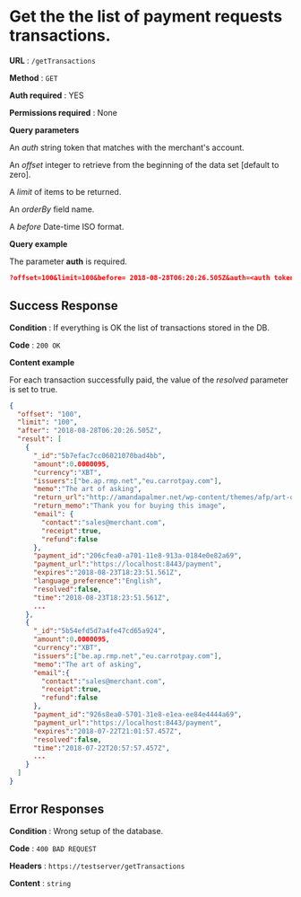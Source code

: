 # Get the the list of payment requests transactions.

**URL** : `/getTransactions`

**Method** : `GET`

**Auth required** : YES

**Permissions required** : None

**Query parameters**

An *auth* string token that matches with the merchant's account.

An *offset* integer to retrieve from the beginning of the data set [default to zero].

A *limit* of items to be returned.

An *orderBy* field name.

A *before* Date-time ISO format.

**Query example**

The parameter **auth** is required.

```json
?offset=100&limit=100&before= 2018-08-28T06:20:26.505Z&auth=<auth token>
```

## Success Response

**Condition** : If everything is OK the list of transactions stored in the DB.

**Code** : `200 OK`

**Content example**

For each transaction successfully paid, the value of the *resolved* parameter is set to true.

```json
{
  "offset": "100",
  "limit": "100",
  "after": "2018-08-28T06:20:26.505Z",
  "result": [
    {
      "_id":"5b7efac7cc06021070bad4bb",
      "amount":0.0000095,
      "currency":"XBT",
      "issuers":["be.ap.rmp.net","eu.carrotpay.com"],
      "memo":"The art of asking",
      "return_url":"http://amandapalmer.net/wp-content/themes/afp/art-of-asking/images/hero_mask.png",
      "return_memo":"Thank you for buying this image",
      "email": {
        "contact":"sales@merchant.com",
        "receipt":true,
        "refund":false
      },
      "payment_id":"206cfea0-a701-11e8-913a-0184e0e82a69",
      "payment_url":"https://localhost:8443/payment",
      "expires":"2018-08-23T18:23:51.561Z",
      "language_preference":"English",
      "resolved":false,
      "time":"2018-08-23T18:23:51.561Z",
      ...
    },
    {
      "_id":"5b54efd5d7a4fe47cd65a924",
      "amount":0.0000095,
      "currency":"XBT",
      "issuers":["be.ap.rmp.net","eu.carrotpay.com"],
      "memo":"The art of asking",
      "email":{
        "contact":"sales@merchant.com",
        "receipt":true,
        "refund":false
      },
      "payment_id":"926s8ea0-5701-31e8-e1ea-ee84e4444a69",
      "payment_url":"https://localhost:8443/payment",
      "expires":"2018-07-22T21:01:57.457Z",
      "resolved":false,
      "time":"2018-07-22T20:57:57.457Z",
      ...
    }
  ]
}
```

## Error Responses

**Condition** : Wrong setup of the database.

**Code** : `400 BAD REQUEST`

**Headers** : `https://testserver/getTransactions`

**Content** : `string`
